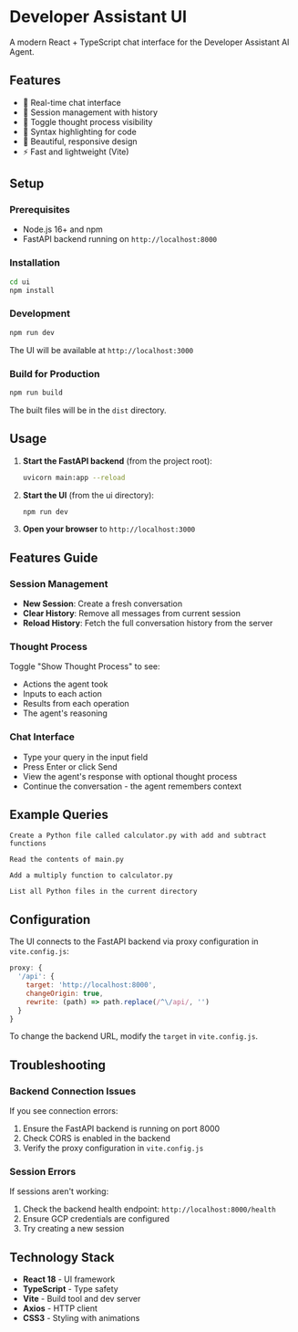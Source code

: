# Developer Assistant UI

A modern React + TypeScript chat interface for the Developer Assistant AI Agent.

## Features

- 💬 Real-time chat interface
- 🔄 Session management with history
- 🧠 Toggle thought process visibility
- 📝 Syntax highlighting for code
- 🎨 Beautiful, responsive design
- ⚡ Fast and lightweight (Vite)

## Setup

### Prerequisites

- Node.js 16+ and npm
- FastAPI backend running on `http://localhost:8000`

### Installation

```bash
cd ui
npm install
```

### Development

```bash
npm run dev
```

The UI will be available at `http://localhost:3000`

### Build for Production

```bash
npm run build
```

The built files will be in the `dist` directory.

## Usage

1. **Start the FastAPI backend** (from the project root):
   ```bash
   uvicorn main:app --reload
   ```

2. **Start the UI** (from the ui directory):
   ```bash
   npm run dev
   ```

3. **Open your browser** to `http://localhost:3000`

## Features Guide

### Session Management

- **New Session**: Create a fresh conversation
- **Clear History**: Remove all messages from current session
- **Reload History**: Fetch the full conversation history from the server

### Thought Process

Toggle "Show Thought Process" to see:
- Actions the agent took
- Inputs to each action
- Results from each operation
- The agent's reasoning

### Chat Interface

- Type your query in the input field
- Press Enter or click Send
- View the agent's response with optional thought process
- Continue the conversation - the agent remembers context

## Example Queries

```
Create a Python file called calculator.py with add and subtract functions
```

```
Read the contents of main.py
```

```
Add a multiply function to calculator.py
```

```
List all Python files in the current directory
```

## Configuration

The UI connects to the FastAPI backend via proxy configuration in `vite.config.js`:

```javascript
proxy: {
  '/api': {
    target: 'http://localhost:8000',
    changeOrigin: true,
    rewrite: (path) => path.replace(/^\/api/, '')
  }
}
```

To change the backend URL, modify the `target` in `vite.config.js`.

## Troubleshooting

### Backend Connection Issues

If you see connection errors:
1. Ensure the FastAPI backend is running on port 8000
2. Check CORS is enabled in the backend
3. Verify the proxy configuration in `vite.config.js`

### Session Errors

If sessions aren't working:
1. Check the backend health endpoint: `http://localhost:8000/health`
2. Ensure GCP credentials are configured
3. Try creating a new session

## Technology Stack

- **React 18** - UI framework
- **TypeScript** - Type safety
- **Vite** - Build tool and dev server
- **Axios** - HTTP client
- **CSS3** - Styling with animations
